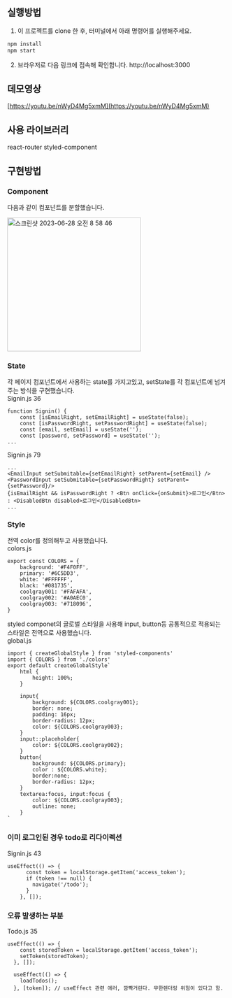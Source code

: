 
## 실행방법
1. 이 프로젝트를 clone 한 후, 터미널에서 아래 명령어를 실행해주세요.
```bash
npm install
npm start
```
2. 브라우저로 다음 링크에 접속해 확인합니다.
http://localhost:3000

## 데모영상
[https://youtu.be/nWyD4Mg5xmM](https://youtu.be/nWyD4Mg5xmM)

## 사용 라이브러리
react-router
styled-component

## 구현방법
### Component
다음과 같이 컴포넌트를 분할했습니다.

<img width="306" alt="스크린샷 2023-06-28 오전 8 58 46" src="https://github.com/YaeheeChoe/wanted-pre-onboarding-frontend/assets/72256237/89e4835d-301a-4b63-9da9-09de0f0fa8f1">

### State
각 페이지 컴포넌트에서 사용하는 state를 가지고있고, setState를 각 컴포넌트에 넘겨주는 방식을 구현했습니다.   
Signin.js 36
```
function Signin() {
    const [isEmailRight, setEmailRight] = useState(false);
    const [isPasswordRight, setPasswordRight] = useState(false);
    const [email, setEmail] = useState('');
    const [password, setPassword] = useState('');
...
```
Signin.js 79
```
...
<EmailInput setSubmitable={setEmailRight} setParent={setEmail} />
<PasswordInput setSubmitable={setPasswordRight} setParent={setPassword}/>
{isEmailRight && isPasswordRight ? <Btn onClick={onSubmit}>로그인</Btn> : <DisabledBtn disabled>로그인</DisabledBtn>
...
```

### Style
전역 color를 정의해두고 사용했습니다.   
colors.js
```
export const COLORS = {
    background: '#F4F0FF',
    primary: '#6C5DD3',
    white: '#FFFFFF',
    black: '#081735',
    coolgray001: '#FAFAFA',
    coolgray002: '#A0AEC0',
    coolgray003: '#718096',
}
```
styled componet의 글로벌 스타일을 사용해 input, button등 공통적으로 적용되는 스타일은 전역으로 사용했습니다.   
global.js
```
import { createGlobalStyle } from 'styled-components' 
import { COLORS } from './colors'
export default createGlobalStyle`
    html {
        height: 100%;
    }
    
    input{
        background: ${COLORS.coolgray001};
        border: none;
        padding: 16px;
        border-radius: 12px;
        color: ${COLORS.coolgray003};
    }
    input::placeholder{
        color: ${COLORS.coolgray002};
    }
    button{
        background: ${COLORS.primary};
        color : ${COLORS.white};
        border:none;
        border-radius: 12px;
    }
    textarea:focus, input:focus {
        color: ${COLORS.coolgray003};
        outline: none;
    }
`
```
### 이미 로그인된 경우 todo로 리다이렉션

Signin.js 43
```
useEffect(() => {
      const token = localStorage.getItem('access_token');
      if (token !== null) {
        navigate('/todo');
      }
    }, []);
```


### 오류 발생하는 부분
Todo.js 35
```
useEffect(() => {
    const storedToken = localStorage.getItem('access_token');
    setToken(storedToken);
  }, []);
  
  useEffect(() => {
    loadTodos();
  }, [token]); // useEffect 관련 에러, 깜빡거린다. 무한렌더링 위험이 있다고 함.
```
